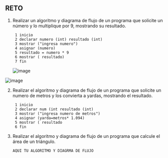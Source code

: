 ## RETO
1. Realizar un algoritmo y diagrama de flujo de un programa que solicite un número y lo multiplique por 9, mostrando su resultado.

        1 inicio
        2 declarar numero (int) resultado (int)
        3 mostrar ("ingresa numero")
        4 asignar (numero)
        5 resultado = numero * 9
        6 mostrar ( resultado)
        7 fin
      
   
    ![image](https://user-images.githubusercontent.com/114102550/191580014-16b9aa77-cf70-423f-9f2c-08410a543150.png)

![image](https://user-images.githubusercontent.com/114102550/191580766-abf4e074-2663-430d-965e-f19f6f07e8b7.png)


2. Realizar el algoritmo y diagrama de flujo de un programa que solicite un numero de metros y los convierta a yardas, mostrando el resultado.
      
        1 inicio
        2 declarar num (int resultado (int)
        3 mostrar ("ingresa numero de metros")
        4 asignar (yarda=metros* 1.094)
        5 mostrar ( resultado
        6 fin


3. Realizar el algoritmo y diagrama de flujo de un programa que calcule el área de un triángulo.

       AQUI TU ALGORITMO Y DIAGRMA DE FLUJO
